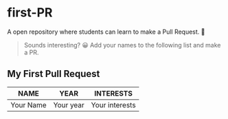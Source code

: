 # first-PR
A open repository where students can learn to make a Pull Request. 🙌

> Sounds interesting? 😀
Add your names to the following list and make a PR.

<!-- 👇
Create a copy of this, and replace the values:
| Your Name | Your year      | Your interests | 
-->

## My First Pull Request

| NAME         | YEAR     | INTERESTS |
|--------------|-----------|------------|
| Your Name | Your year      | Your interests |
